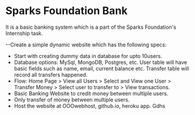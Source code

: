 # Sparks Foundation Bank

It is a basic banking system which is a part of the Sparks Foundation's Internship task.

--Create a simple dynamic website which has the following specs:

* Start with creating dummy data in database for upto 10users.
* Database options: MySql, MongoDB, Postgres, etc. User table will have basic fields such as name, email, current balance etc. Transfer table will record all transfers happened.
* Flow: Home Page > View all Users > Select and View one User > Transfer Money > Select user to transfer to > View transactions.
* Basic Banking Website to credit money between multiple users.
* Only transfer of money between multiple users.
* Host the website at OOOwebhost, github.io, heroku app.
Gdhs
